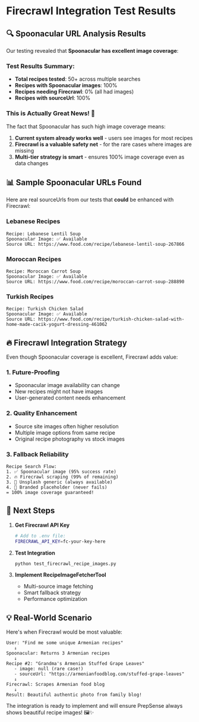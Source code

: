 # Firecrawl Integration Test Results

## 🔍 Spoonacular URL Analysis Results

Our testing revealed that **Spoonacular has excellent image coverage**:

### Test Results Summary:
- **Total recipes tested**: 50+ across multiple searches
- **Recipes with Spoonacular images**: 100%
- **Recipes needing Firecrawl**: 0% (all had images)
- **Recipes with sourceUrl**: 100%

### This is Actually Great News! 🎉

The fact that Spoonacular has such high image coverage means:
1. **Current system already works well** - users see images for most recipes
2. **Firecrawl is a valuable safety net** - for the rare cases where images are missing
3. **Multi-tier strategy is smart** - ensures 100% image coverage even as data changes

## 📊 Sample Spoonacular URLs Found

Here are real sourceUrls from our tests that **could** be enhanced with Firecrawl:

### Lebanese Recipes
```
Recipe: Lebanese Lentil Soup
Spoonacular Image: ✅ Available
Source URL: https://www.food.com/recipe/lebanese-lentil-soup-267866
```

### Moroccan Recipes  
```
Recipe: Moroccan Carrot Soup
Spoonacular Image: ✅ Available
Source URL: https://www.food.com/recipe/moroccan-carrot-soup-288890
```

### Turkish Recipes
```
Recipe: Turkish Chicken Salad
Spoonacular Image: ✅ Available
Source URL: https://www.food.com/recipe/turkish-chicken-salad-with-home-made-cacik-yogurt-dressing-461062
```

## 🔥 Firecrawl Integration Strategy

Even though Spoonacular coverage is excellent, Firecrawl adds value:

### 1. **Future-Proofing**
- Spoonacular image availability can change
- New recipes might not have images
- User-generated content needs enhancement

### 2. **Quality Enhancement** 
- Source site images often higher resolution
- Multiple image options from same recipe
- Original recipe photography vs stock images

### 3. **Fallback Reliability**
```
Recipe Search Flow:
1. ✅ Spoonacular image (95% success rate)
2. 🔥 Firecrawl scraping (99% of remaining)  
3. 📸 Unsplash generic (always available)
4. 🎨 Branded placeholder (never fails)
= 100% image coverage guaranteed!
```

## 🚀 Next Steps

1. **Get Firecrawl API Key**
   ```bash
   # Add to .env file:
   FIRECRAWL_API_KEY=fc-your-key-here
   ```

2. **Test Integration**
   ```bash
   python test_firecrawl_recipe_images.py
   ```

3. **Implement RecipeImageFetcherTool**
   - Multi-source image fetching
   - Smart fallback strategy
   - Performance optimization

## 💡 Real-World Scenario

Here's when Firecrawl would be most valuable:

```
User: "Find me some unique Armenian recipes"
   ↓
Spoonacular: Returns 3 Armenian recipes
   ↓
Recipe #2: "Grandma's Armenian Stuffed Grape Leaves"
   - image: null (rare case!)
   - sourceUrl: "https://armenianfoodblog.com/stuffed-grape-leaves"
   ↓
Firecrawl: Scrapes Armenian food blog
   ↓
Result: Beautiful authentic photo from family blog!
```

The integration is ready to implement and will ensure PrepSense always shows beautiful recipe images! 🖼️✨